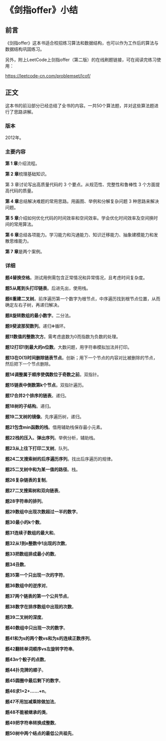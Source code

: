 # 《剑指offer》小结

## 前言

《剑指offer》这本书适合校招练习算法和数据结构，也可以作为工作后的算法与数据结构巩固练习。

另外，附上LeetCode上剑指offer（第二版）的在线刷题链接，可在阅读完练习使用：

https://leetcode-cn.com/problemset/lcof/

## 正文

这本书的前沿部分已经总结了全书的内容。一共50个算法题，并对这些算法题进行了思路讲解。

### 版本
2012年。

### 主要内容
**第 1 章**介绍流程。

**第 2 章**梳理基础知识。

第 3 章讨论写出高质量代码的 3 个要点。从规范性、完整性和鲁棒性 3 个方面提高代码的质量。

**第 4 章**总结解决难题的常用思路。用画图、举例和分解复杂问题 3 种思路来解决问题。

**第 5 章**介绍如何优化代码的时间效率和空间效率。学会优化时间效率及空间换时间的常用算法。

**第 6 章**总结各项能力。学习能力和沟通能力、知识迁移能力、抽象建模能力和发散思维能力。

**第 7 章**是两个案例。

### 详细
**题4替换空格**。测试用例需包含正常情况和异常情况，且考虑时间复杂度。

**题5从尾到头打印链表**。后进先出，使用栈。

**题6重建二叉树**。前序遍历第一个数字为根节点，中序遍历找到根节点位置，从而确定左右子树，再递归解决。

**题8旋转数组的最小数字**。二分法。

**题9斐波那契数列**。递归➕循环。

**题11数值的整数次方**。需考虑底数为0而指数为负数的处理。

**题12打印1到最大的n位数**。大数问题，用字符串模拟加法并打印。

**题13在O(1)时间删除链表节点**。创新；用下一个节点的内容对比被删除的节点，然后把下一个节点删除。

**题14调整属于顺序使偶数位于奇数之前**。双指针。

**题15链表中倒数第k个节点**。双指针遍历。

**题17合并2个排序的链表**。递归。

**题18树的子结构**。递归。

**题19二叉树的镜像**。先序遍历树，递归。

**题21包含min函数的栈**。借用辅助栈保存最小元素。

**题22栈的压入、弹出序列**。举例分析，辅助栈。

**题23从上往下打印二叉树**。队列。

**题24二叉搜索树的后序遍历序列**。找出后序遍历的规律。

**题25二叉树中和为某一值的路径**。栈。

**题26复杂链表的复制**。

**题27二叉搜索树和双向链表**。

**题28字符串的排列**。

**题29数组中出现次数超过一半的数字**。

**题30最小的k个数**。

**题31连续子数组的最大和**。

**题32从1到n整数中1出现的次数**。

**题33把数组排成最小的数**。

**题34丑数**。

**题35第一个只出现一次的字符**。

**题36数组中的逆序对**。

**题37两个链表的第一个公共节点**。

**题38数字在排序数组中出现的次数**。

**题39二叉树的深度**。

**题40数组中只出现一次的数字**。

**题41和为s的两个数vs和为s的连续正数序列**。

**题42翻转单词顺序vs左旋转字符串**。

**题43n个骰子的点数**。

**题44扑克牌的顺子**。

**题45圆圈中最后剩下的数字**。

**题46求1+2+……+n**。

**题47不用加减乘除做加法**。

**题48不能被继承的类**。

**题49把字符串转换成整数**。

**题50树中两个结点的最低公共祖先**。







